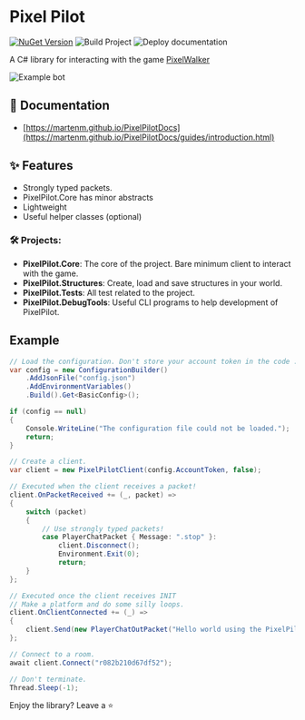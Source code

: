 # Pixel Pilot
[![NuGet Version](https://img.shields.io/nuget/vpre/PixelPilot.Core?style=flat-square&logo=nuget&link=https%3A%2F%2Fwww.nuget.org%2Fpackages%2FPixelPilot.Core%2F%20)](https://www.nuget.org/packages/PixelPilot.Core/) 
![Build Project](https://img.shields.io/github/actions/workflow/status/MartenM/PixelPilot/dotnet.yml?branch=main&style=flat-square&logo=githubactions&logoColor=white&label=Build)
![Deploy documentation](https://img.shields.io/github/actions/workflow/status/MartenM/PixelPilot/docs.yml?branch=main&style=flat-square&logo=githubpages&label=Deploy%20Docs&link=https%3A%2F%2Fmartenm.github.io%2FPixelPilotDocs%2F)



A C# library for interacting with the game [PixelWalker](https://pixelwalker.net)

![Example bot](https://i.imgur.com/47bDpAc.gif)

## 📄 Documentation

- [https://martenm.github.io/PixelPilotDocs](https://martenm.github.io/PixelPilotDocs/guides/introduction.html)

## ✨ Features
* Strongly typed packets.
* PixelPilot.Core has minor abstracts
* Lightweight
* Useful helper classes (optional)



### 🛠 Projects:
* **PixelPilot.Core**: The core of the project. Bare minimum client to interact with the game.
* **PixelPilot.Structures**: Create, load and save structures in your world.
* **PixelPilot.Tests**: All test related to the project.
* **PixelPilot.DebugTools**: Useful CLI programs to help development of PixelPilot.


## Example
```csharp
// Load the configuration. Don't store your account token in the code :)
var config = new ConfigurationBuilder()
    .AddJsonFile("config.json")
    .AddEnvironmentVariables()
    .Build().Get<BasicConfig>();

if (config == null)
{
    Console.WriteLine("The configuration file could not be loaded.");
    return;
}

// Create a client.
var client = new PixelPilotClient(config.AccountToken, false);

// Executed when the client receives a packet!
client.OnPacketReceived += (_, packet) =>
{
    switch (packet)
    {
        // Use strongly typed packets!
        case PlayerChatPacket { Message: ".stop" }:
            client.Disconnect();
            Environment.Exit(0);
            return;
    }
};

// Executed once the client receives INIT
// Make a platform and do some silly loops.
client.OnClientConnected += (_) =>
{
    client.Send(new PlayerChatOutPacket("Hello world using the PixelPilot API."));
};

// Connect to a room.
await client.Connect("r082b210d67df52");

// Don't terminate.
Thread.Sleep(-1);
```


Enjoy the library? Leave a ⭐

